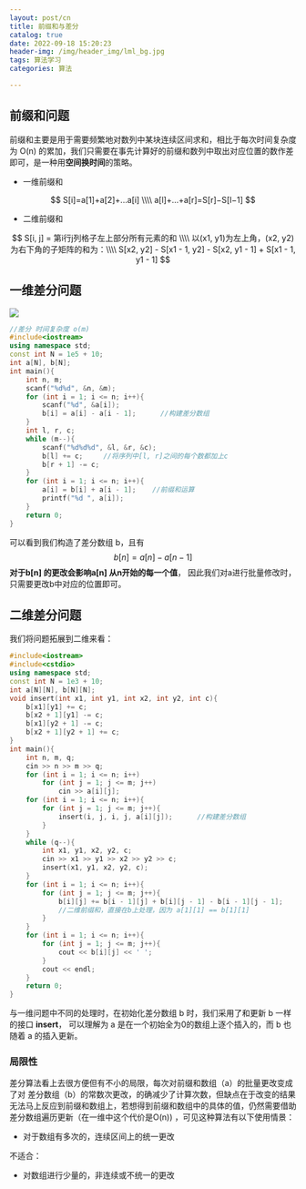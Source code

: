 ```yaml
---
layout: post/cn
title: 前缀和与差分
catalog: true
date: 2022-09-18 15:20:23
header-img: /img/header_img/lml_bg.jpg
tags: 算法学习
categories: 算法

---
```


## 前缀和问题

前缀和主要是用于需要频繁地对数列中某块连续区间求和，相比于每次时间复杂度为 O(n) 的累加，我们只需要在事先计算好的前缀和数列中取出对应位置的数作差即可，是一种用**空间换时间**的策略。

- 一维前缀和

$$
S[i]=a[1]+a[2]+...a[i] \\\\ a[l]+...+a[r]=S[r]−S[l−1]
$$



- 二维前缀和

$$
S[i, j] = 第i行j列格子左上部分所有元素的和 \\\\
以(x1, y1)为左上角，(x2, y2)为右下角的子矩阵的和为：\\\\ 
S[x2, y2] - S[x1 - 1, y2] - S[x2, y1 - 1] + S[x1 - 1, y1 - 1]
$$

## 一维差分问题

![](https://wave-pics.oss-cn-shanghai.aliyuncs.com/pics/%E9%A2%98%E7%9B%AE%E6%8F%8F%E8%BF%B0.png)

```C++
//差分 时间复杂度 o(m)
#include<iostream>
using namespace std;
const int N = 1e5 + 10;
int a[N], b[N];
int main(){
    int n, m;
    scanf("%d%d", &n, &m);
    for (int i = 1; i <= n; i++){
        scanf("%d", &a[i]);
        b[i] = a[i] - a[i - 1];      //构建差分数组
    }
    int l, r, c;
    while (m--){
        scanf("%d%d%d", &l, &r, &c);
        b[l] += c;     //将序列中[l, r]之间的每个数都加上c
        b[r + 1] -= c;
    }
    for (int i = 1; i <= n; i++){
        a[i] = b[i] + a[i - 1];    //前缀和运算
        printf("%d ", a[i]);
    }
    return 0;
}
```

可以看到我们构造了差分数组 b，且有
$$
b[n]=a[n]−a[n−1]
$$
**对于b[n] 的更改会影响a[n] 从n开始的每一个值**， 因此我们对a进行批量修改时，只需要更改b中对应的位置即可。



## 二维差分问题

我们将问题拓展到二维来看：

```C++
#include<iostream>
#include<cstdio>
using namespace std;
const int N = 1e3 + 10;
int a[N][N], b[N][N];
void insert(int x1, int y1, int x2, int y2, int c){
    b[x1][y1] += c;
    b[x2 + 1][y1] -= c;
    b[x1][y2 + 1] -= c;
    b[x2 + 1][y2 + 1] += c;
}
int main(){
    int n, m, q;
    cin >> n >> m >> q;
    for (int i = 1; i <= n; i++)
        for (int j = 1; j <= m; j++)
            cin >> a[i][j];
    for (int i = 1; i <= n; i++){
        for (int j = 1; j <= m; j++){
            insert(i, j, i, j, a[i][j]);      //构建差分数组
        }
    }
    while (q--){
        int x1, y1, x2, y2, c;
        cin >> x1 >> y1 >> x2 >> y2 >> c;
        insert(x1, y1, x2, y2, c);
    }
    for (int i = 1; i <= n; i++){
        for (int j = 1; j <= m; j++){
            b[i][j] += b[i - 1][j] + b[i][j - 1] - b[i - 1][j - 1]; 
            //二维前缀和，直接在b上处理，因为 a[1][1] == b[1][1]
        }
    }
    for (int i = 1; i <= n; i++){
        for (int j = 1; j <= m; j++){
            cout << b[i][j] << ' ';
        }
        cout << endl;
    }
    return 0;
}
```

与一维问题中不同的处理时，在初始化差分数组 b 时，我们采用了和更新 b 一样的接口 **insert**， 可以理解为 a 是在一个初始全为0的数组上逐个插入的，而 b 也随着 a 的插入更新。

### 局限性

差分算法看上去很方便但有不小的局限，每次对前缀和数组（a）的批量更改变成了对 差分数组（b）的常数次更改，的确减少了计算次数，但缺点在于改变的结果无法马上反应到前缀和数组上，若想得到前缀和数组中的具体的值，仍然需要借助差分数组遍历更新（在一维中这个代价是O(n)) ，可见这种算法有以下使用情景：

- 对于数组有多次的，连续区间上的统一更改

不适合：

- 对数组进行少量的，非连续或不统一的更改


